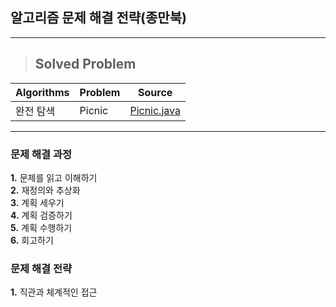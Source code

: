 ## 알고리즘 문제 해결 전략(종만북)
<hr>

> ## Solved Problem

Algorithms|Problem|Source   
----------|-------|---------
완전 탐색  | Picnic| [Picnic.java](./Picnic.java)

<hr>

### 문제 해결 과정

**1.**  문제를 읽고 이해하기 <br>
**2.** 재정의와 추상화 <br>
**3.** 계획 세우기 <br>
**4.** 계획 검증하기 <br>
**5.** 계획 수행하기 <br>
**6.** 회고하기 <br>

### 문제 해결 전략

**1.** 직관과 체계적인 접근
